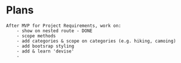 # Plans
    After MVP for Project Requirements, work on:
        - show on nested route - DONE
        - scope methods
        - add categories & scope on categories (e.g. hiking, camoing)
        - add bootsrap styling
        - add & learn 'devise'
        - 